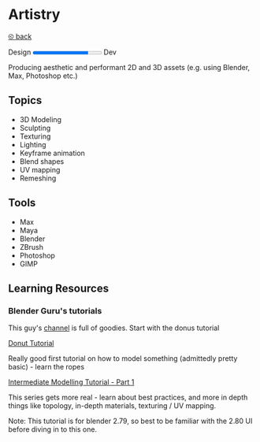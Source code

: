 # Artistry

[&olt; back](../README.md)

Design <progress value="0.8"></progress> Dev

Producing aesthetic and performant 2D and 3D assets (e.g. using Blender, Max, Photoshop etc.)

## Topics

* 3D Modeling
* Sculpting
* Texturing
* Lighting
* Keyframe animation
* Blend shapes
* UV mapping
* Remeshing

## Tools

* Max
* Maya
* Blender
* ZBrush
* Photoshop
* GIMP

## Learning Resources

### Blender Guru's tutorials

This guy's [channel](https://www.youtube.com/user/AndrewPPrice/playlists) is full of goodies.  Start with the donus tutorial

[Donut Tutorial](https://www.youtube.com/watch?v=TPrnSACiTJ4&list=PLjEaoINr3zgEq0u2MzVgAaHEBt--xLB6U)

Really good first tutorial on how to model something (admittedly pretty basic) - learn the ropes 

[Intermediate Modelling Tutorial - Part 1](https://www.youtube.com/playlist?list=PLjEaoINr3zgHJVJF3T3CFUAZ6z11jKg6a)

This series gets more real - learn about best practices, and more in depth things like topology, in-depth materials, texturing / UV mapping.  

Note: This tutorial is for blender 2.79, so best to be familiar with the 2.80 UI before diving in to this one. 
